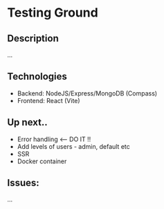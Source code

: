 # Testing Ground

## Description
...

## Technologies
- Backend: NodeJS/Express/MongoDB (Compass)
- Frontend: React (Vite)

## Up next..
- Error handling <-- DO IT !!
-  Add levels of users - admin, default etc
-  SSR
- Docker container

## Issues:
...
